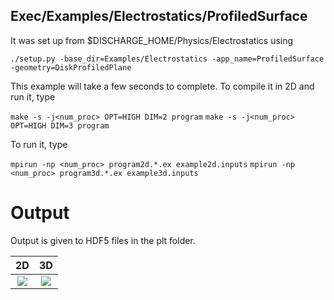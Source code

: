 ## Exec/Examples/Electrostatics/ProfiledSurface

It was set up from $DISCHARGE_HOME/Physics/Electrostatics using

```./setup.py -base_dir=Examples/Electrostatics -app_name=ProfiledSurface -geometry=DiskProfiledPlane```

This example will take a few seconds to complete.
To compile it in 2D and run it, type

```make -s -j<num_proc> OPT=HIGH DIM=2 program```
```make -s -j<num_proc> OPT=HIGH DIM=3 program```

To run it, type

```mpirun -np <num_proc> program2d.*.ex example2d.inputs```
```mpirun -np <num_proc> program3d.*.ex example3d.inputs```

# Output

Output is given to HDF5 files in the plt folder.

2D                  | 3D   
:------------------:|:-------------------------:
![](2d.png)         |  ![](3d.png)

